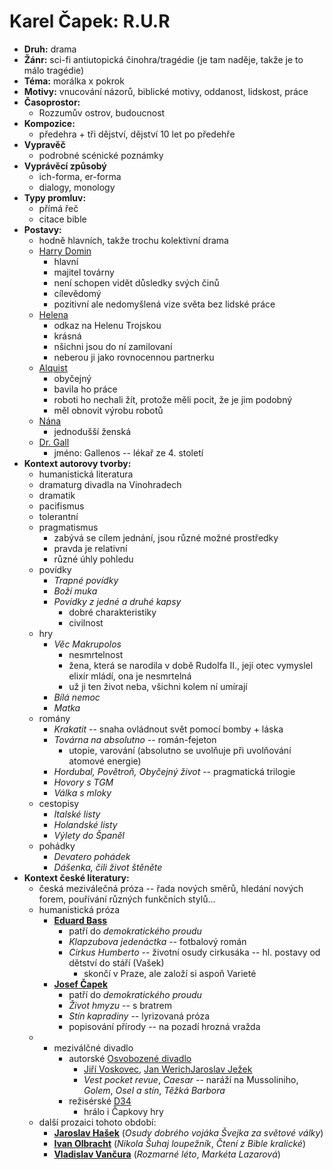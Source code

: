 # Karel Čapek: R.U.R

- __Druh:__ drama
- __Žánr:__ sci-fi antiutopická činohra/tragédie (je tam naděje, takže je to málo tragédie)
- __Téma:__ morálka x pokrok
- __Motivy:__ vnucování názorů, biblické motivy, oddanost, lidskost, práce
- __Časoprostor:__ 
	- Rozzumův ostrov, budoucnost
- __Kompozice:__
	- předehra + tři dějství, dějství 10 let po předehře
- __Vypravěč__
	- podrobné scénické poznámky 
- __Vyprávěcí způsobý__
	- ich-forma, er-forma
	- dialogy, monology
- __Typy promluv:__
	- přímá řeč
	- citace bible
- __Postavy:__
	- hodně hlavních, takže trochu kolektivní drama
	- <u>Harry Domin</u>
		- hlavní
		- majitel továrny
		- není schopen vidět důsledky svých činů
		- cílevědomý
		- pozitivní ale nedomyšlená vize světa bez lidské práce
	- <u>Helena</u>
		- odkaz na Helenu Trojskou
		- krásná
		- nšichni jsou do ní zamilovaní
		- neberou ji jako rovnocennou partnerku
	- <u>Alquist</u>
		- obyčejný
		- bavila ho práce
		- roboti ho nechali žít, protože měli pocit, že je jim podobný
		- měl obnovit výrobu robotů
	- <u>Nána</u>
		- jednodušší ženská
	- <u>Dr. Gall</u>
		- jméno: Gallenos -- lékař ze 4. století
- __Kontext autorovy tvorby:__
	- humanistická literatura
	- dramaturg divadla na Vinohradech
	- dramatik
	- pacifismus
	- tolerantní
	- pragmatismus
		- zabývá se cílem jednání, jsou různé možné prostředky
		- pravda je relativní
		- různé úhly pohledu
	- povídky
		- _Trapné povídky_
		- _Boží muka_
		- _Povídky z jedné a druhé kapsy_
			- dobré charakteristiky
			- civilnost
	- hry
		- _Věc Makrupolos_
			- nesmrtelnost
			- žena, která se narodila v době Rudolfa II., její otec vymyslel elixír mládí, ona je nesmrtelná
			- už ji ten život neba, všichni kolem ní umírají
		- _Bílá nemoc_
		- _Matka_
	- romány
		- *Krakatit* -- snaha ovládnout svět pomocí bomby + láska
		- *Továrna na absolutno* -- román-fejeton
			- utopie, varování (absolutno se uvolňuje při uvolňování atomové energie)
		- *Hordubal, Povětroň, Obyčejný život* -- pragmatická trilogie
		- _Hovory s TGM_
		- _Válka s mloky_
	- cestopisy
		- _Italské listy_
		- _Holandské listy_
		- _Výlety do Španěl_
	- pohádky
		- _Devatero pohádek_
		- _Dášenka, čili život štěněte_
- __Kontext české literatury:__
	- česká meziválečná próza -- řada nových směrů, hledání nových forem, pouřívání různých funkčních stylů...
	- humanistická próza 
		- __<u>Eduard Bass</u>__
			- patří do *demokratického proudu*
			- *Klapzubova jedenáctka* -- fotbalový román
			- *Cirkus Humberto* -- životní osudy cirkusáka -- hl. postavy od dětství do stáří (Vašek)
				- skončí v Praze, ale založí si aspoň Varieté 
		- __<u>Josef Čapek</u>__
			- patří do *demokratického proudu*
 			- *Život hmyzu* -- s bratrem
 			- *Stín kapradiny* -- lyrizovaná próza
			- popisování přírody -- na pozadí hrozná vražda
	- - meziválčné divadlo
		- autorské <u>Osvobozené divadlo</u>
			- <u>Jiří Voskovec</u>, <u>Jan Werich</u><u>Jaroslav Ježek</u>
			- _Vest pocket revue_, _Caesar_ -- naráží na Mussoliniho, _Golem_, _Osel a stín_, _Těžká  Barbora_
		- režisérské <u>D34</u>
			- hrálo i Čapkovy hry
	- další prozaici tohoto období:
		- __<u>Jaroslav Hašek</u>__  (_Osudy dobrého vojáka Švejka za světové války_)
		- __<u>Ivan Olbracht</u>__ (_Nikola Šuhaj loupežník_, _Čtení z Bible kralické_)
		- __<u>Vladislav Vančura</u>__ (_Rozmarné léto_, _Markéta Lazarová_)